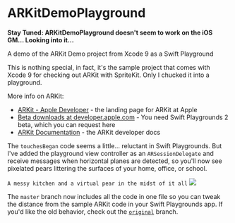 # ARKitDemoPlayground

**Stay Tuned: ARKitDemoPlayground doesn't seem to work on the iOS GM... Looking into it...**

A demo of the ARKit Demo project from Xcode 9 as a Swift Playground

This is nothing special, in fact, it's the sample project that comes with Xcode 9 for checking out ARKit with SpriteKit. Only I chucked it into a playground.

More info on ARKit:
* [ARKit - Apple Developer](https://developer.apple.com/arkit/) - the landing page for ARKit at Apple
* [Beta downloads at developer.apple.com](https://developer.apple.com/download/) - You need Swift Playgrounds 2 beta, which you can request here 
* [ARKit Documentation](https://developer.apple.com/documentation/arkit) - the ARKit developer docs


The `touchesBegan` code seems a little... reluctant in Swift Playgrounds. But I've added the playground view controller as an `ARSessionDelegate` and receive messages when horizontal planes are detected, so you'll now see pixelated pears littering the surfaces of your home, office, or school.

`A messy kitchen and a virtual pear in the midst of it all`
![](http://www.wickedpearprogramming.com/w/wp-content/uploads/2017/06/IMG_584809A41BBF-1.jpg)

The `master` branch now includes all the code in one file so you can tweak the distance from the sample ARKit code in your Swift Playgrounds app. If you'd like the old behavior, check out the [`original`](https://github.com/mhanlon/ARKitDemoPlayground/tree/original) branch.
